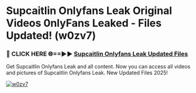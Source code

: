 # Supcaitlin Onlyfans Leak Original Videos 0nlyFans Leaked - Files Updated! (w0zv7)

<h3>🔴 CLICK HERE 🌐==►► <a href="https://tinyurl.com/x26r9saj" rel="nofollow">Supcaitlin Onlyfans Leak Updated Files</a></h3>

Get Supcaitlin Onlyfans Leak and all content. Now you can access all videos and pictures of Supcaitlin Onlyfans Leak. New Updated Files 2025!

[![w0zv7](https://i.imgur.com/LkgZPqh.gif)](https://tinyurl.com/x26r9saj)
